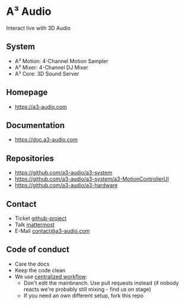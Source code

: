 # A³ Audio
Interact live with 3D Audio

## System
- A³ Motion: 4-Channel Motion Sampler
- A³ Mixer: 4-Channel DJ Mixer
- A³ Core: 3D Sound Server

## Homepage
- https://a3-audio.com

## Documentation
- https://doc.a3-audio.com

## Repositories
- https://github.com/a3-audio/a3-system
- https://github.com/a3-audio/a3-system/a3-MotionControllerUI
- https://github.com/a3-audio/a3-hardware

## Contact
- Ticket [github-project](https://github.com/orgs/a3-audio/projects/1)
- Talk [mattermost](https://talk.a3-audio.com/ambisonics)
- E-Mail [contact@a3-audio.com](mailto:contact@a3-audio.com)

## Code of conduct
- Care the docs
- Keep the code clean
- We use [centralized workflow](https://www.git-scm.com/book/en/v2/Distributed-Git-Distributed-Workflows):
  - Don't edit the mainbranch. Use pull requests instead (if nobody reacts we're probably still mixing - find us on stage) 
  - If you need an own different setup, fork this repo

